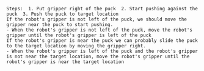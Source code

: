
    Steps:  1. Put gripper right of the puck  2. Start pushing against the puck  3. Push the puck to target location
    If the robot's gripper is not left of the puck, we should move the gripper near the puck to start pushing.
    - When the robot's gripper is not left of the puck, move the robot's gripper until the robot's gripper is left of the puck
    If the robot's gripper is near the puck we can probably slide the puck to the target location by moving the gripper right.
    - When the robot's gripper is left of the puck and the robot's gripper is not near the target location, move the robot's gripper until the robot's gripper is near the target location